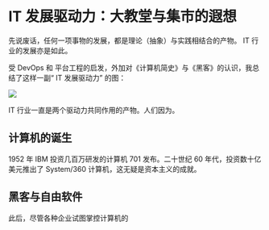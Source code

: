 # IT 发展驱动力：大教堂与集市的遐想

先说废话，任何一项事物的发展，都是理论（抽象）与实践相结合的产物。 IT 行业的发展亦是如此。

受 DevOps 和 平台工程的启发，外加对《计算机简史》与《黑客》的认识，我总结了这样一副“ IT 发展驱动力” 的图：

![](https://yylives.cc/images/it-drivers/it-drivers.png)

IT 行业一直是两个驱动力共同作用的产物。人们因为。

## 计算机的诞生

1952 年 IBM 投资几百万研发的计算机 701 发布。二十世纪 60 年代，投资数十亿美元推出了 System/360 计算机，这无疑是资本主义的成就。

## 黑客与自由软件

此后，尽管各种企业试图掌控计算机的

